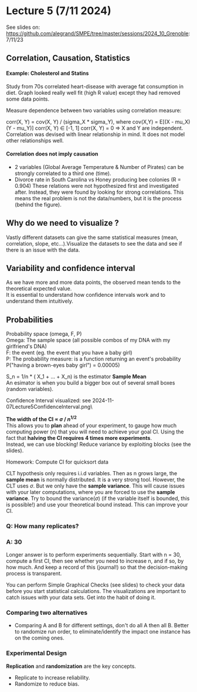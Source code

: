 # Lecture 5 (7/11 2024)
See slides on: https://github.com/alegrand/SMPE/tree/master/sessions/2024_10_Grenoble: 7/11/23

## Correlation, Causation, Statistics

#### Example: Cholesterol and Statins
Study from 70s correlated heart-disease with average fat consumption in diet. Graph looked really well fit 
(high R value) except they had removed some data points.

Measure dependence between two variables using correlation measure:

corr(X, Y) = cov(X, Y) / (sigma_X * sigma_Y), where cov(X,Y) = E[(X - mu_X)(Y - mu_Y)]
corr(X, Y) $\in$ [-1, 1]
corr(X, Y) = 0 => X and Y are independent. \
Correlation was devised with linear relationship in mind. It does not model other relationships well.

#### Correlation does not imply causation
- 2 variables (Global Average Temperature & Number of Pirates) can be strongly correlated to a third one (time).
- Divorce rate in South Carolina vs Honey producing bee colonies (R = 0.904)
These relations were not hypothesized first and investigated after. Instead, they were found by looking for
strong correlations. This means the real problem is not the data/numbers, but it is the process (behind the figure).

## Why do we need to visualize ?
Vastly different datasets can give the same statistical measures (mean, correlation, slope, etc...).Visualize the 
datasets to see the data and see if there is an issue with the data.

## Variability and confidence interval
As we have more and more data points, the observed mean tends to the theoretical expected value.\
It is essential to understand how confidence intervals work and to understand them intuitively.

## Probabilities
Probability space (omega, F, P)\
Omega: The sample space (all possible combos of my DNA with my girlfriend's DNA)\
F: the event (eg. the event that you have a baby girl)\
P: The probability measure: is a function returning an event's probability P("having a brown-eyes baby girl") = 0.00005)

S_n = 1/n * ( X_1 + ... + X_n) is the estimator **Sample Mean**\
An esimator is when you build a bigger box out of several small boxes (random variables).

Confidence Interval visualized: see 2024-11-07Lecture5ConfidenceInterval.png\

**The width of the CI $\propto$ $\sigma$ / $n^{1/2}$**\
This allows you to **plan** ahead of your experiment, to gauge how much computing power (n) that you will need to 
achieve your goal CI. Using the fact that **halving the CI requires 4 times more experiments**.\
Instead, we can use blocking! Reduce variance by exploiting blocks (see the slides).

Homework: Compute CI for quicksort data

CLT hypothesis only requires i.i.d variables. Then as n grows large, the **sample mean** is normally distributed. It is 
a very strong tool. However, the CLT uses $\sigma$. But we only have the **sample variance**. This will cause issues 
with your later computations, where you are forced to use the **sample variance**. Try to bound the variance($\sigma$) 
(if the variable itself is bounded, this is possible!) and use your theoretical bound instead. This can improve your CI.

### Q: How many replicates?
### A: 30
Longer answer is to perform experiments sequentially. Start with n = 30, compute a first CI, then see whether you need 
to increase n, and if so, by how much. And keep a record of this (journal!) so that the decision-making process is 
transparent.

You can perform Simple Graphical Checks (see slides) to check your data before you start statistical calculations. The 
visualizations are important to catch issues with your data sets. Get into the habit of doing it.

### Comparing two alternatives

- Comparing A and B for different settings, don't do all A then all B. Better to randomize run order, to 
eliminate/identify the impact one instance has on the coming ones.

### Experimental Design
**Replication** and **randomization** are the key concepts. 
- Replicate to increase reliability.
- Randomize to reduce bias. 








